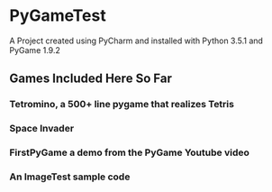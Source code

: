 # PyGameTest
A Project created using PyCharm and installed with Python 3.5.1 and PyGame 1.9.2

## Games Included Here So Far

### Tetromino, a 500+ line pygame that realizes Tetris

### Space Invader

### FirstPyGame a demo from the PyGame Youtube video

### An ImageTest sample code